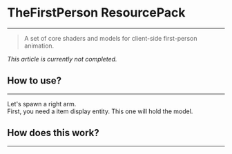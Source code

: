 # TheFirstPerson ResourcePack
___
> A set of core shaders and models for client-side first-person animation.

*This article is currently not completed.*

## How to use?
___
Let's spawn a right arm.<br/>
First, you need a item display entity. This one will hold the model.


## How does this work?
___
